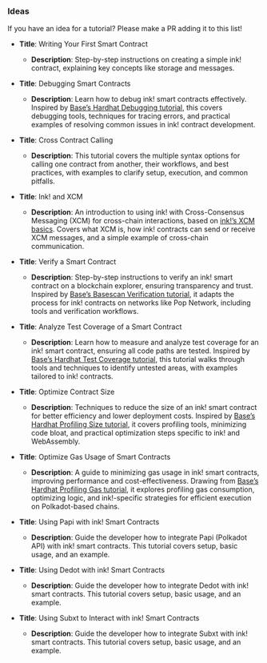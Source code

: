 ### Ideas

If you have an idea for a tutorial? Please make a PR adding it to this list!

- **Title**: Writing Your First Smart Contract
  - **Description**: Step-by-step instructions on creating a simple ink! contract, explaining key concepts like storage and messages.

- **Title**: Debugging Smart Contracts
  - **Description**: Learn how to debug ink! smart contracts effectively. Inspired by [Base’s Hardhat Debugging tutorial](https://docs.base.org/tutorials/hardhat-debugging), this covers debugging tools, techniques for tracing errors, and practical examples of resolving common issues in ink! contract development.

- **Title**: Cross Contract Calling
  - **Description**: This tutorial covers the multiple syntax options for calling one contract from another, their workflows, and best practices, with examples to clarify setup, execution, and common pitfalls.

- **Title**: Ink! and XCM
  - **Description**: An introduction to using ink! with Cross-Consensus Messaging (XCM) for cross-chain interactions, based on [ink!’s XCM basics](https://use.ink/basics/xcm). Covers what XCM is, how ink! contracts can send or receive XCM messages, and a simple example of cross-chain communication.

- **Title**: Verify a Smart Contract
  - **Description**: Step-by-step instructions to verify an ink! smart contract on a blockchain explorer, ensuring transparency and trust. Inspired by [Base’s Basescan Verification tutorial](https://docs.base.org/tutorials/verify-smart-contract-using-basescan), it adapts the process for ink! contracts on networks like Pop Network, including tools and verification workflows.

- **Title**: Analyze Test Coverage of a Smart Contract
  - **Description**: Learn how to measure and analyze test coverage for an ink! smart contract, ensuring all code paths are tested. Inspired by [Base’s Hardhat Test Coverage tutorial](https://docs.base.org/tutorials/hardhat-test-coverage), this tutorial walks through tools and techniques to identify untested areas, with examples tailored to ink! contracts.

- **Title**: Optimize Contract Size
  - **Description**: Techniques to reduce the size of an ink! smart contract for better efficiency and lower deployment costs. Inspired by [Base’s Hardhat Profiling Size tutorial](https://docs.base.org/tutorials/hardhat-profiling-size), it covers profiling tools, minimizing code bloat, and practical optimization steps specific to ink! and WebAssembly.

- **Title**: Optimize Gas Usage of Smart Contracts
  - **Description**: A guide to minimizing gas usage in ink! smart contracts, improving performance and cost-effectiveness. Drawing from [Base’s Hardhat Profiling Gas tutorial](https://docs.base.org/tutorials/hardhat-profiling-gas), it explores profiling gas consumption, optimizing logic, and ink!-specific strategies for efficient execution on Polkadot-based chains.

- **Title**: Using Papi with ink! Smart Contracts
  - **Description**: Guide the developer how to integrate Papi (Polkadot API) with ink! smart contracts. This tutorial covers setup, basic usage, and an example.

- **Title**: Using Dedot with ink! Smart Contracts
  - **Description**: Guide the developer how to integrate Dedot with ink! smart contracts. This tutorial covers setup, basic usage, and an example.

- **Title**: Using Subxt to Interact with ink! Smart Contracts
  - **Description**: Guide the developer how to integrate Subxt with ink! smart contracts. This tutorial covers setup, basic usage, and an example.

